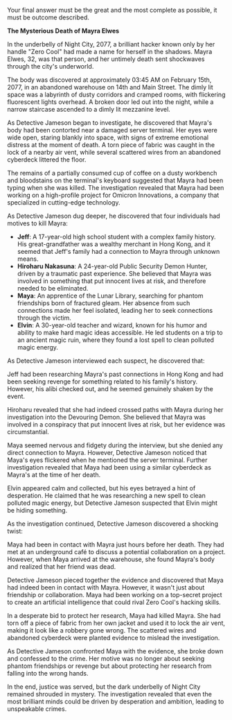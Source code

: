 Your final answer must be the great and the most complete as possible, it must be outcome described.

**The Mysterious Death of Mayra Elwes**

In the underbelly of Night City, 2077, a brilliant hacker known only by her handle "Zero Cool" had made a name for herself in the shadows. Mayra Elwes, 32, was that person, and her untimely death sent shockwaves through the city's underworld.

The body was discovered at approximately 03:45 AM on February 15th, 2077, in an abandoned warehouse on 14th and Main Street. The dimly lit space was a labyrinth of dusty corridors and cramped rooms, with flickering fluorescent lights overhead. A broken door led out into the night, while a narrow staircase ascended to a dimly lit mezzanine level.

As Detective Jameson began to investigate, he discovered that Mayra's body had been contorted near a damaged server terminal. Her eyes were wide open, staring blankly into space, with signs of extreme emotional distress at the moment of death. A torn piece of fabric was caught in the lock of a nearby air vent, while several scattered wires from an abandoned cyberdeck littered the floor.

The remains of a partially consumed cup of coffee on a dusty workbench and bloodstains on the terminal's keyboard suggested that Mayra had been typing when she was killed. The investigation revealed that Mayra had been working on a high-profile project for Omicron Innovations, a company that specialized in cutting-edge technology.

As Detective Jameson dug deeper, he discovered that four individuals had motives to kill Mayra:

* **Jeff**: A 17-year-old high school student with a complex family history. His great-grandfather was a wealthy merchant in Hong Kong, and it seemed that Jeff's family had a connection to Mayra through unknown means.
* **Hiroharu Nakasuna**: A 24-year-old Public Security Demon Hunter, driven by a traumatic past experience. She believed that Mayra was involved in something that put innocent lives at risk, and therefore needed to be eliminated.
* **Maya**: An apprentice of the Lunar Library, searching for phantom friendships born of fractured gleam. Her absence from such connections made her feel isolated, leading her to seek connections through the victim.
* **Elvin**: A 30-year-old teacher and wizard, known for his humor and ability to make hard magic ideas accessible. He led students on a trip to an ancient magic ruin, where they found a lost spell to clean polluted magic energy.

As Detective Jameson interviewed each suspect, he discovered that:

Jeff had been researching Mayra's past connections in Hong Kong and had been seeking revenge for something related to his family's history. However, his alibi checked out, and he seemed genuinely shaken by the event.

Hiroharu revealed that she had indeed crossed paths with Mayra during her investigation into the Devouring Demon. She believed that Mayra was involved in a conspiracy that put innocent lives at risk, but her evidence was circumstantial.

Maya seemed nervous and fidgety during the interview, but she denied any direct connection to Mayra. However, Detective Jameson noticed that Maya's eyes flickered when he mentioned the server terminal. Further investigation revealed that Maya had been using a similar cyberdeck as Mayra's at the time of her death.

Elvin appeared calm and collected, but his eyes betrayed a hint of desperation. He claimed that he was researching a new spell to clean polluted magic energy, but Detective Jameson suspected that Elvin might be hiding something.

As the investigation continued, Detective Jameson discovered a shocking twist:

Maya had been in contact with Mayra just hours before her death. They had met at an underground café to discuss a potential collaboration on a project. However, when Maya arrived at the warehouse, she found Mayra's body and realized that her friend was dead.

Detective Jameson pieced together the evidence and discovered that Maya had indeed been in contact with Mayra. However, it wasn't just about friendship or collaboration. Maya had been working on a top-secret project to create an artificial intelligence that could rival Zero Cool's hacking skills.

In a desperate bid to protect her research, Maya had killed Mayra. She had torn off a piece of fabric from her own jacket and used it to lock the air vent, making it look like a robbery gone wrong. The scattered wires and abandoned cyberdeck were planted evidence to mislead the investigation.

As Detective Jameson confronted Maya with the evidence, she broke down and confessed to the crime. Her motive was no longer about seeking phantom friendships or revenge but about protecting her research from falling into the wrong hands.

In the end, justice was served, but the dark underbelly of Night City remained shrouded in mystery. The investigation revealed that even the most brilliant minds could be driven by desperation and ambition, leading to unspeakable crimes.